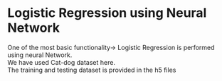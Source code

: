 <h1>Logistic Regression using Neural Network</h1>
One of the most basic functionality-> Logistic Regression is performed using neural Network.<br>
We have used Cat-dog dataset here.<br>
The training and testing dataset is provided in the h5 files
